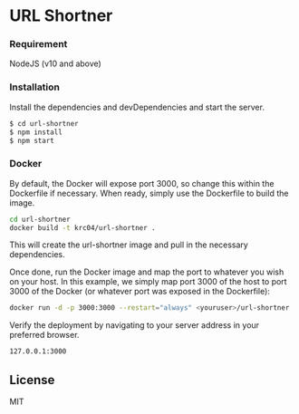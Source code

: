 

# URL Shortner
### Requirement
NodeJS (v10 and above)

### Installation

Install the dependencies and devDependencies and start the server.

```sh
$ cd url-shortner
$ npm install
$ npm start
```

### Docker
By default, the Docker will expose port 3000, so change this within the Dockerfile if necessary. When ready, simply use the Dockerfile to build the image.

```sh
cd url-shortner
docker build -t krc04/url-shortner .
```
This will create the url-shortner image and pull in the necessary dependencies.

Once done, run the Docker image and map the port to whatever you wish on your host. In this example, we simply map port 3000 of the host to port 3000 of the Docker (or whatever port was exposed in the Dockerfile):

```sh
docker run -d -p 3000:3000 --restart="always" <youruser>/url-shortner
```

Verify the deployment by navigating to your server address in your preferred browser.

```sh
127.0.0.1:3000
```

License
----

MIT